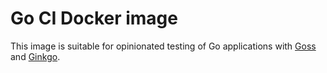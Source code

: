 # Go CI Docker image

This image is suitable for opinionated testing of Go applications with [Goss](https://github.com/aelsabbahy/goss) and [Ginkgo](https://github.com/onsi/ginkgo).